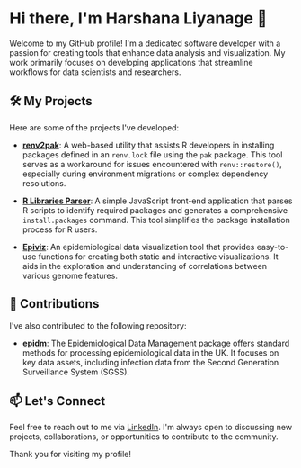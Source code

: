 # Hi there, I'm Harshana Liyanage 👋

Welcome to my GitHub profile! I'm a dedicated software developer with a passion for creating tools that enhance data analysis and visualization. My work primarily focuses on developing applications that streamline workflows for data scientists and researchers.

## 🛠️ My Projects

Here are some of the projects I've developed:

- **[renv2pak](https://github.com/harshanal/renv2pak)**: A web-based utility that assists R developers in installing packages defined in an `renv.lock` file using the `pak` package. This tool serves as a workaround for issues encountered with `renv::restore()`, especially during environment migrations or complex dependency resolutions.

- **[R Libraries Parser](https://github.com/harshanal/r-libraries-parser)**: A simple JavaScript front-end application that parses R scripts to identify required packages and generates a comprehensive `install.packages` command. This tool simplifies the package installation process for R users.

- **[Epiviz](https://github.com/harshanal/epiviz)**: An epidemiological data visualization tool that provides easy-to-use functions for creating both static and interactive visualizations. It aids in the exploration and understanding of correlations between various genome features.

## 🤝 Contributions

I've also contributed to the following repository:

- **[epidm](https://github.com/alexbhatt/epidm)**: The Epidemiological Data Management package offers standard methods for processing epidemiological data in the UK. It focuses on key data assets, including infection data from the Second Generation Surveillance System (SGSS).

## 📫 Let's Connect

Feel free to reach out to me via [LinkedIn](https://www.linkedin.com/in/harshana-liyanage/). I'm always open to discussing new projects, collaborations, or opportunities to contribute to the community.

Thank you for visiting my profile!
